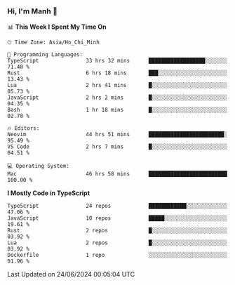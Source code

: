### Hi, I'm Manh 👋

<!--START_SECTION:waka-->
📊 **This Week I Spent My Time On** 

```text
🕑︎ Time Zone: Asia/Ho_Chi_Minh

💬 Programming Languages: 
TypeScript               33 hrs 32 mins      ██████████████████░░░░░░░   71.40 % 
Rust                     6 hrs 18 mins       ███░░░░░░░░░░░░░░░░░░░░░░   13.43 % 
Lua                      2 hrs 41 mins       █░░░░░░░░░░░░░░░░░░░░░░░░   05.73 % 
JavaScript               2 hrs 2 mins        █░░░░░░░░░░░░░░░░░░░░░░░░   04.35 % 
Bash                     1 hr 18 mins        █░░░░░░░░░░░░░░░░░░░░░░░░   02.78 % 

🔥 Editors: 
Neovim                   44 hrs 51 mins      ████████████████████████░   95.49 % 
VS Code                  2 hrs 7 mins        █░░░░░░░░░░░░░░░░░░░░░░░░   04.51 % 

💻 Operating System: 
Mac                      46 hrs 58 mins      █████████████████████████   100.00 % 
```

**I Mostly Code in TypeScript** 

```text
TypeScript               24 repos            ████████████░░░░░░░░░░░░░   47.06 % 
JavaScript               10 repos            █████░░░░░░░░░░░░░░░░░░░░   19.61 % 
Rust                     2 repos             █░░░░░░░░░░░░░░░░░░░░░░░░   03.92 % 
Lua                      2 repos             █░░░░░░░░░░░░░░░░░░░░░░░░   03.92 % 
Dockerfile               1 repo              ░░░░░░░░░░░░░░░░░░░░░░░░░   01.96 % 
```




 Last Updated on 24/06/2024 00:05:04 UTC
<!--END_SECTION:waka-->
